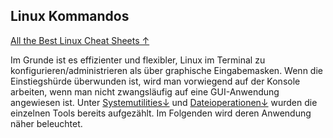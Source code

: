 ## Linux Kommandos

[All the Best Linux Cheat Sheets &uarr;](https://www.nixtutor.com/linux/all-the-best-linux-cheat-sheets/)

Im Grunde ist es effizienter und flexibler, Linux im Terminal zu konfigurieren/administrieren als über graphische Eingabemasken. Wenn die Einstiegshürde überwunden ist, wird man vorwiegend auf der Konsole arbeiten, wenn man nicht zwangsläufig auf eine GUI-Anwendung angewiesen ist. Unter [Systemutilities&darr;](/kapitel-3-standardprogramme/systemutilies.md) und [Dateioperationen&darr;](/kapitel-2-dateisysteme/umgang-mit-verzeichnissen-und-dateien/dateioperationen.md) wurden die einzelnen Tools bereits aufgezählt. Im Folgenden wird deren Anwendung näher beleuchtet.

